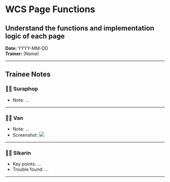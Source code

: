 # WCS Page Functions
## Understand the functions and implementation logic of each page

**Date:** YYYY-MM-DD  
**Trainer:** (Name)

---

## Trainee Notes

### 🧑‍💻 Suraphop
- Note: ...

---

### 🧑‍💻 Van
- Note: ...
- Screenshot: ![](images/bob-step1.png)

---

### 🧑‍💻 Sikarin
- Key points: ...
- Trouble found: ...

---

